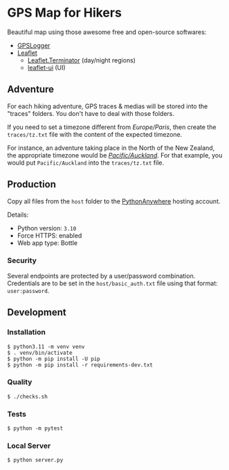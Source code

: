 # GPS Map for Hikers

Beautiful map using those awesome free and open-source softwares:

- [GPSLogger](https://github.com/mendhak/gpslogger)
- [Leaflet](https://leafletjs.com/)
  - [Leaflet.Terminator](https://github.com/joergdietrich/Leaflet.Terminator) (day/night regions)
  - [leaflet-ui](https://github.com/Raruto/leaflet-ui) (UI)

## Adventure

For each hiking adventure, GPS traces & medias will be stored into the "traces" folders.
You don't have to deal with those folders.

If you need to set a timezone different from *Europe/Paris*, then create the `traces/tz.txt` file with the content of the expected timezone.

For instance, an adventure taking place in the North of the New Zealand, the appropriate timezone would be [*Pacific/Auckland*](https://github.com/python/tzdata/blob/master/src/tzdata/zoneinfo/Pacific/Auckland). For that example, you would put `Pacific/Auckland` into the `traces/tz.txt` file.

## Production

Copy all files from the `host` folder to the [PythonAnywhere](https://www.pythonanywhere.com) hosting account.

Details:
- Python version: `3.10`
- Force HTTPS: enabled
- Web app type: Bottle

### Security

Several endpoints are protected by a user/password combination.
Credentials are to be set in the `host/basic_auth.txt` file using that format: `user:password`.

## Development

### Installation

```console
$ python3.11 -m venv venv
$ . venv/bin/activate
$ python -m pip install -U pip
$ python -m pip install -r requirements-dev.txt
```

### Quality

```console
$ ./checks.sh
```

### Tests

```console
$ python -m pytest
```

### Local Server

```console
$ python server.py
```
